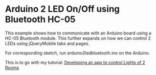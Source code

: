# Arduino 2 LED On/Off using Bluetooth HC-05

This example shows how to communicate with an Arduino board
using a HC-05 Bluetooth module. This further expands on how we can 
control 2 LEDs using jQueryMobile tabs and pages.

For corresponding sketch, run arduino2ledbluetooth.ino on the Arduino.

This is to go with my tutorial: <a href="http://www.instructables.com/id/Developing-Mobile-App-to-Control-Lights-of-Two-Roo/">Developing an app to control Lights of 2 Rooms</a>
